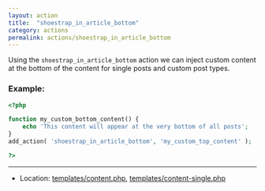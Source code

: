 ```yaml
---
layout: action
title:  "shoestrap_in_article_bottom"
category: actions
permalink: actions/shoestrap_in_article_bottom
---
```


Using the `shoestrap_in_article_bottom` action we can inject custom content at the bottom of the content for single posts and custom post types.

### Example:

```php
<?php

function my_custom_bottom_content() {
	echo 'This content will appear at the very bottom of all posts';
}
add_action( 'shoestrap_in_article_bottom', 'my_custom_top_content' );

?>
```

<hr>

* Location: [templates/content.php](https://github.com/shoestrap/shoestrap/blob/master/templates/content.php), [templates/content-single.php](https://github.com/shoestrap/shoestrap/blob/master/templates/content-single.php)